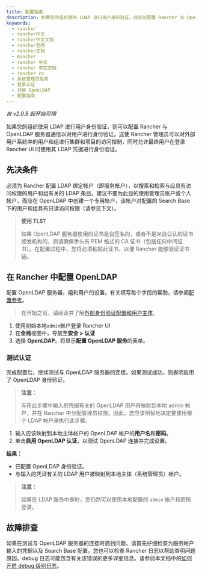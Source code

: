 ```yaml
---
title: 配置指南
description: 如果您的组织使用 LDAP 进行用户身份验证，则可以配置 Rancher 与 OpenLDAP 服务器通信以对用户进行身份验证。这使 Rancher 管理员可以对外部用户系统中的用户和组进行集群和项目的访问控制，同时允许最终用户在登录 Rancher UI 时使用其 LDAP 凭据进行身份验证。
keywords:
  - rancher
  - rancher中文
  - rancher中文文档
  - rancher官网
  - rancher文档
  - Rancher
  - rancher 中文
  - rancher 中文文档
  - rancher cn
  - 系统管理员指南
  - 登录认证
  - 对接 OpenLDAP
  - 配置指南
---
```


_自 v2.0.5 起开始可用_

如果您的组织使用 LDAP 进行用户身份验证，则可以配置 Rancher 与 OpenLDAP 服务器通信以对用户进行身份验证。这使 Rancher 管理员可以对外部用户系统中的用户和组进行集群和项目的访问控制，同时允许最终用户在登录 Rancher UI 时使用其 LDAP 凭据进行身份验证。

## 先决条件

必须为 Rancher 配置 LDAP 绑定帐户（即服务帐户），以搜索和检索与应具有访问权限的用户和组有关的 LDAP 条目。建议不要为此目的使用管理员帐户或个人帐户，而应在 OpenLDAP 中创建一个专用帐户，该帐户对配置的 Search Base 下的用户和组具有只读访问权限（请参见下文）。

> **使用 TLS?**
>
> 如果 OpenLDAP 服务器使用的证书是自签名的，或者不是来自公认的证书颁发机构的，则请确保手头有 PEM 格式的 CA 证书（包括任何中间证书）。在配置过程中，您将必须粘贴此证书，以便 Rancher 能够验证证书链。

## 在 Rancher 中配置 OpenLDAP

配置 OpenLDAP 服务器，组和用户的设置。有关填写每个字段的帮助，请参阅[配置参考](/docs/rancher2/admin-settings/authentication/openldap/openldap-config/_index)。

> 在开始之前，请阅读并了解[外部身份验证配置和用户主体](/docs/rancher2/admin-settings/authentication/_index)。

1. 使用初始本地`admin`帐户登录 Rancher UI
2. 在**全局**视图中，导航至**安全 > 认证**
3. 选择 **OpenLDAP**。将显示**配置 OpenLDAP 服务**的表单。

### 测试认证

完成配置后，继续测试与 OpenLDAP 服务器的连接。如果测试成功，则表明启用了 OpenLDAP 身份验证。

> **注意：**
>
> 与在此步骤中输入的凭据有关的 OpenLDAP 用户将映射到本地 admin 帐户，并在 Rancher 中分配管理员权限。因此，您应该明智地决定要使用哪个 LDAP 帐户来执行此步骤。

1. 输入应该映射到本地主体帐户的 OpenLDAP 帐户的**用户名**和**密码**。
2. 单击**启用 OpenLDAP 认证**，以测试 OpenLDAP 连接并完成设置。

**结果：**

- 已配置 OpenLDAP 身份验证。
- 与输入的凭证有关的 LDAP 用户被映射到本地主体（系统管理员）帐户。

> **注意：**
>
> 如果在 LDAP 服务中断时，您仍然可以使用本地配置的 `admin` 帐户和密码登录。

## 故障排查

如果在测试与 OpenLDAP 服务器的连接时遇到问题，请首先仔细检查为服务帐户输入的凭据以及 Search Base 配置。您也可以检查 Rancher 日志以帮助查明问题原因。debug 日志可能包含有关该错误的更多详细信息。请参阅本文档中的[如何开启 debug 级别日志](/docs/rancher2/faq/technical/_index)。
